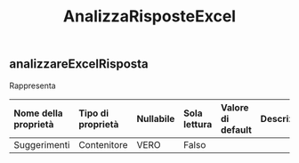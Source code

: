 ﻿---
title: AnalizzaRisposteExcel
second_title: Aspose.Cells Cloud Documen
type: docs
url: /it/specification/model/analyzeexcelresponse/
description: "Aspose.Cells Specifica del modello cloud: AnalyseExcelResponse. Gestisci facilmente Excel e altri fogli di calcolo con funzionalità come apertura, generazione, modifica, divisione, unione, confronto e conversione"
weight: 50
kwords: Excel, Office Cloud, REST API, Foglio di calcolo, PDF, CSV, Json, Markdwon, AnalyseExcelResponse
---
## **analizzareExcelRisposta**

 Rappresenta

| Nome della proprietà| Tipo di proprietà| Nullabile| Sola lettura| Valore di default| Descrizione|
|:- |:- |:- |:- |:- |:- |
| Suggerimenti| Contenitore| VERO| Falso|||

